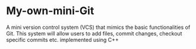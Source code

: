# My-own-mini-Git
A mini version control system (VCS) that mimics the basic functionalities of Git. This system will allow users to add files, commit changes, checkout specific commits etc. implemented using C++
